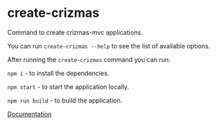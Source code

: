 # create-crizmas

Command to create crizmas-mvc applications.

You can run `create-crizmas --help` to see the list of available options.

After running the `create-crizmas` command you can run:

`npm i` - to install the dependencies.

`npm start` - to start the application locally.

`npm run build` - to build the application.

[Documentation](https://raulsebastianmihaila.github.io/crizmas-mvc-docs)
